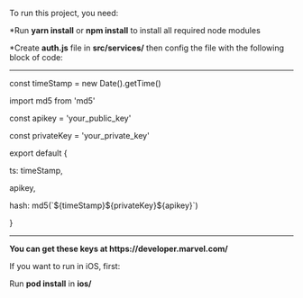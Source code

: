 <p>To run this project, you need: </p>
<p>*Run <strong>yarn install</strong> or <strong>npm install</strong> to install all required node modules</p>

<p>*Create <strong>auth.js</strong> file in <strong>src/services/</strong> then config the file with the following block of code: </p>
<hr>
<p>const timeStamp = new Date().getTime()</p>
<p>import md5 from 'md5'</p>
<p>const apikey = 'your_public_key'</p>
<p>const privateKey = 'your_private_key'</p>
<p>export default {</p>
<p>    ts: timeStamp,</p>
<p>    apikey,</p>
<p>    hash: md5(`${timeStamp}${privateKey}${apikey}`)</p>
<p>}</p>
<hr>
<strong>You can get these keys at https://developer.marvel.com/ </strong>

<p>If you want to run in iOS, first:</p>
<p>Run <strong>pod install</strong> in <strong>ios/</strong></p>
